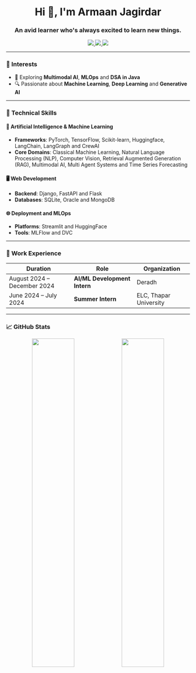 <h1 align="center">Hi 👋, I'm Armaan Jagirdar</h1>
<h3 align="center">An avid learner who's always excited to learn new things.</h3>

<p align="center">
  <a href="https://www.linkedin.com/in/armaan-jagirdar/" target="_blank">
    <img src="https://img.shields.io/badge/LinkedIn-Armaan%20Jagirdar-blue?style=flat&logo=linkedin" />
  </a>
  <a href="mailto:armaanjagirdar05@gmail.com">
    <img src="https://img.shields.io/badge/Gmail-armaanjagirdar05%40gmail.com-red?style=flat&logo=gmail" />
  </a>
  <a href="https://drive.google.com/file/d/1i6THGdqmlhE8IHpYRc_Xqxwjw5uJB2Wz/view?usp=sharing" target="_blank">
    <img src="https://img.shields.io/badge/Resume-View-blue?style=flat&logo=google-drive" />
  </a>
</p>

---

### 🤖 Interests
- 🌱 Exploring **Multimodal AI**, **MLOps** and **DSA in Java**
- 🔍 Passionate about **Machine Learning**, **Deep Learning** and **Generative AI**
---

### 💼 Technical Skills

#### 🧠 Artificial Intelligence & Machine Learning
- **Frameworks**: PyTorch, TensorFlow, Scikit-learn, Huggingface, LangChain, LangGraph and CrewAI
- **Core Domains**: Classical Machine Learning, Natural Language Processing (NLP), Computer Vision, Retrieval Augmented Generation (RAG), Multimodal AI, Multi Agent Systems and Time Series Forecasting

#### 🖥️ Web Development
- **Backend**: Django, FastAPI and Flask
- **Databases**: SQLite, Oracle and MongoDB

#### 🌐 Deployment and MLOps
- **Platforms**: Streamlit and HuggingFace
- **Tools**: MLFlow and DVC
  
---

### 💼 Work Experience

| Duration | Role | Organization | 
|----------|------|--------------|
| August 2024 – December 2024 | **AI/ML Development Intern** | Deradh | 
| June 2024 – July 2024 | **Summer Intern** | ELC, Thapar University |
---

### 📈 GitHub Stats
<p align="center">
  <img src="https://github-readme-stats.vercel.app/api?username=Armaan457&show_icons=true&theme=radical" width="48%" />
  <img src="https://github-readme-stats.vercel.app/api/top-langs/?username=Armaan457&layout=compact&theme=radical" width="48%" />
</p>

